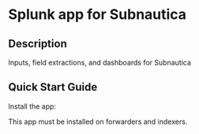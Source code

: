 
Splunk app for Subnautica
=========================

## Description ##

Inputs, field extractions, and dashboards for Subnautica

## Quick Start Guide ##

Install the app:

This app must be installed on forwarders and indexers.
